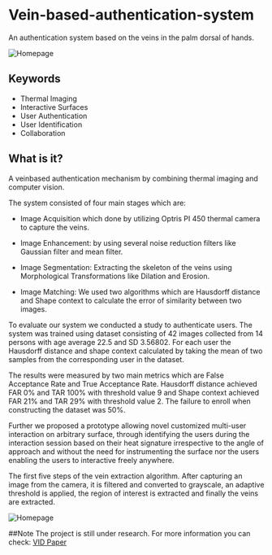 # Vein-based-authentication-system

An authentication system based on the veins in the palm dorsal of hands.

![Homepage](https://raw.githubusercontent.com/mimikian/Vein-based-authentication-system/master/imgs/cover.png)

## Keywords
- Thermal Imaging
- Interactive Surfaces
- User Authentication
- User Identification
- Collaboration

## What is it?
A veinbased authentication mechanism by combining thermal imaging
and computer vision. 

The system consisted of four main stages which are:

- Image Acquisition which done by utilizing Optris PI 450 thermal camera to capture the veins. 

- Image Enhancement: by using several noise reduction filters like Gaussian filter and mean filter. 

- Image Segmentation: Extracting the skeleton of the veins using Morphological Transformations like Dilation and Erosion. 

- Image Matching: We used two algorithms which are Hausdorff distance and 
Shape context to calculate the error of similarity between two images. 

To evaluate our system we conducted a study to authenticate users.
The system was trained using dataset consisting of 42 images collected from 14 persons with age average 22.5 and SD 3.56802. For each user the Hausdorff distance and shape context calculated by taking the mean of two samples from the corresponding user in the dataset.

The results were measured by two main metrics which are False Acceptance Rate and True
Acceptance Rate. Hausdorff distance achieved FAR 0% and TAR 100% with threshold value
9 and Shape context achieved FAR 21% and TAR 29% with threshold value 2. The failure to enroll when constructing the dataset was 50%. 

Further we proposed a prototype allowing novel customized multi-user interaction on arbitrary surface, through identifying the users during the interaction session based on their heat signature irrespective to the angle of approach and without the need for instrumenting the surface nor the users enabling the users to interactive
freely anywhere.

The first five steps of the vein extraction algorithm. After
capturing an image from the camera, it is filtered and converted to
grayscale, an adaptive threshold is applied, the region of interest is extracted
and finally the veins are extracted.

![Homepage](https://raw.githubusercontent.com/mimikian/Vein-based-authentication-system/master/imgs/stages.png)

##Note
The project is still under research. For more information you can check:
[VID Paper](paper/VID.pdf)

